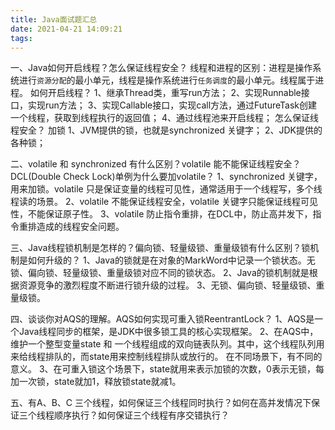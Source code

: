 ```yaml
---
title: Java面试题汇总
date: 2021-04-21 14:09:21
tags:
---
```

一、Java如何开启线程？怎么保证线程安全？
线程和进程的区别：进程是操作系统进行`资源分配`的最小单元，线程是操作系统进行`任务调度`的最小单元。线程属于进程。
如何开启线程？
1、继承Thread类，重写run方法；
2、实现Runnable接口，实现run方法；
3、实现Callable接口，实现call方法，通过FutureTask创建一个线程，获取到线程执行的返回值；
4、通过线程池来开启线程；
怎么保证线程安全？
加锁
1、JVM提供的锁，也就是synchronized 关键字；
2、JDK提供的各种锁；


二、volatile 和 synchronized 有什么区别？volatile 能不能保证线程安全？DCL(Double Check Lock)单例为什么要加volatile？
1、synchronized 关键字，用来加锁。volatile 只是保证变量的线程可见性，通常适用于一个线程写，多个线程读的场景。
2、volatile 不能保证线程安全，volatile 关键字只能保证线程可见性，不能保证原子性。
3、volatile 防止指令重排，在DCL中，防止高并发下，指令重排造成的线程安全问题。


三、Java线程锁机制是怎样的？偏向锁、轻量级锁、重量级锁有什么区别？锁机制是如何升级的？
1、Java的锁就是在对象的MarkWord中记录一个锁状态。无锁、偏向锁、轻量级锁、重量级锁对应不同的锁状态。
2、Java的锁机制就是根据资源竞争的激烈程度不断进行锁升级的过程。
3、无锁、偏向锁、轻量级锁、重量级锁。


四、谈谈你对AQS的理解。AQS如何实现可重入锁ReentrantLock？
1、AQS是一个Java线程同步的框架，是JDK中很多锁工具的核心实现框架。
2、在AQS中，维护一个整型变量state 和 一个线程组成的双向链表队列。其中，这个线程队列用来给线程排队的，而state用来控制线程排队或放行的。
在不同场景下，有不同的意义。
3、在可重入锁这个场景下，state就用来表示加锁的次数，0表示无锁，每加一次锁，state就加1，释放锁state就减1。


五、有A、B、C 三个线程，如何保证三个线程同时执行？如何在高并发情况下保证三个线程顺序执行？如何保证三个线程有序交错执行？


















































